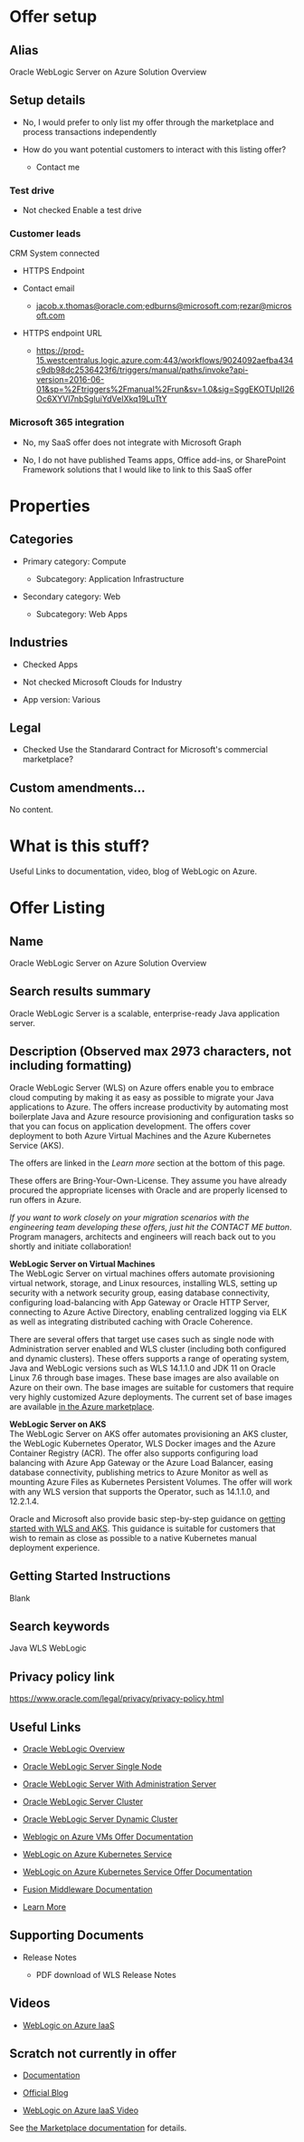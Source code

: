 <!--
Copyright (c) 2021, Oracle and/or its affiliates.
Licensed under the Universal Permissive License v 1.0 as shown at https://oss.oracle.com/licenses/upl.
-->

# Offer setup

## Alias

Oracle WebLogic Server on Azure Solution Overview 

## Setup details

* No, I would prefer to only list my offer through the marketplace and process transactions independently

* How do you want potential customers to interact with this listing offer?

   * Contact me
   
### Test drive

* Not checked Enable a test drive

### Customer leads

CRM System connected

* HTTPS Endpoint

* Contact email

   * jacob.x.thomas@oracle.com;edburns@microsoft.com;rezar@microsoft.com
   
* HTTPS endpoint URL

   * https://prod-15.westcentralus.logic.azure.com:443/workflows/9024092aefba434c9db98dc2536423f6/triggers/manual/paths/invoke?api-version=2016-06-01&sp=%2Ftriggers%2Fmanual%2Frun&sv=1.0&sig=SggEKOTUpII26Oc6XYVl7nbSgluiYdVeIXkq19LuTtY
   
### Microsoft 365 integration

* No, my SaaS offer does not integrate with Microsoft Graph

* No, I do not have published Teams apps, Office add-ins, or SharePoint Framework solutions that I would like to link to this SaaS offer

# Properties

## Categories

* Primary category: Compute

   * Subcategory: Application Infrastructure

* Secondary category: Web

   * Subcategory: Web Apps
   
## Industries

* Checked Apps 

* Not checked Microsoft Clouds for Industry

* App version: Various

## Legal

* Checked Use the Standarard Contract for Microsoft's commercial marketplace?

## Custom amendments...

No content.

# What is this stuff?

Useful Links to documentation, video, blog of WebLogic on Azure.

# Offer Listing

## Name

Oracle WebLogic Server on Azure Solution Overview

## Search results summary

Oracle WebLogic Server is a scalable, enterprise-ready Java application server.

## Description (Observed max 2973 characters, not including formatting)

<p>Oracle WebLogic Server (WLS) on Azure offers enable you to embrace cloud computing by making it as easy as possible to migrate your Java applications to Azure. The offers increase productivity by automating most boilerplate Java and Azure resource provisioning and configuration tasks so that you can focus on application development. The offers cover deployment to both Azure Virtual Machines and the Azure Kubernetes Service (AKS).</p>

<p>The offers are linked in the <i>Learn more</i> section at the bottom of this page.</p>

<p>These offers are Bring-Your-Own-License. They assume you have already procured the appropriate licenses with Oracle and are properly licensed to run offers in Azure.</p>

<p><i>If you want to work closely on your migration scenarios with the engineering team developing these offers, just hit the CONTACT ME button</i>. Program managers, architects and engineers will reach back out to you shortly and initiate collaboration!</p>

<p><b>WebLogic Server on Virtual Machines</b><br/>
The WebLogic Server on virtual machines offers automate provisioning virtual network, storage, and Linux resources, installing WLS, setting up security with a network security group, easing database connectivity, configuring load-balancing with App Gateway or Oracle HTTP Server, connecting to Azure Active Directory, enabling centralized logging via ELK as well as integrating distributed caching with Oracle Coherence.</p>

<p>There are several offers that target use cases such as single node with Administration server enabled and WLS cluster (including both configured and dynamic clusters). These offers supports a range of operating system, Java and WebLogic versions such as WLS 14.1.1.0 and JDK 11 on Oracle Linux 7.6 through base images. These base images are also available on Azure on their own. The base images are suitable for customers that require very highly customized Azure deployments. The current set of base images are available <a href="https://azuremarketplace.microsoft.com/en-us/marketplace/apps?search=oracle%20weblogic%20base%20image&amp;page=1">in the Azure marketplace</a>.</p>

<p><b>WebLogic Server on AKS</b><br/>
The WebLogic Server on AKS offer automates provisioning an AKS cluster, the WebLogic Kubernetes Operator, WLS Docker images and the Azure Container Registry (ACR). The offer also supports configuring load balancing with Azure App Gateway or the Azure Load Balancer, easing database connectivity, publishing metrics to Azure Monitor as well as mounting Azure Files as Kubernetes Persistent Volumes. The offer will work with any WLS version that supports the Operator, such as 14.1.1.0, and 12.2.1.4.</p>

<p>Oracle and Microsoft also provide basic step-by-step guidance on <a href=” https://techcommunity.microsoft.com/t5/apps-on-azure/run-oracle-weblogic-server-on-azure-kubernetes-service/ba-p/1849719”>getting started with WLS and AKS</a>. This guidance is suitable for customers that wish to remain as close as possible to a native Kubernetes manual deployment experience.</p>

## Getting Started Instructions

Blank

## Search keywords

Java WLS WebLogic

## Privacy policy link

https://www.oracle.com/legal/privacy/privacy-policy.html


## Useful Links

* [Oracle WebLogic Overview](https://www.oracle.com/middleware/weblogic/)

* [Oracle WebLogic Server Single Node](https://portal.azure.com/#create/oracle.20191001-arm-oraclelinux-wls20191001-arm-oraclelinux-wls)

* [Oracle WebLogic Server With Administration Server](https://portal.azure.com/#create/oracle.20191009-arm-oraclelinux-wls-admin20191009-arm-oraclelinux-wls-admin)

* [Oracle WebLogic Server Cluster](https://portal.azure.com/#create/oracle.20191007-arm-oraclelinux-wls-cluster20191007-arm-oraclelinux-wls-cluster)

* [Oracle WebLogic Server Dynamic Cluster](https://portal.azure.com/#create/oracle.20191021-arm-oraclelinux-wls-dynamic-cluster20191021-arm-oraclelinux-wls-dynamic-cluster)

* [Weblogic on Azure VMs Offer Documentation](https://oracle.github.io/weblogic-azure/)

* [WebLogic on Azure Kubernetes Service](https://portal.azure.com/#create/oracle.20210620-wls-on-aks20210620-wls-on-aks)

* [WebLogic on Azure Kubernetes Service Offer Documentation](https://aka.ms/wls-aks-docs)

* [Fusion Middleware Documentation](https://docs.oracle.com/en/middleware/fusion-middleware/index.html)

* [Learn More](https://www.oracle.com/middleware/technologies/weblogic.html)

## Supporting Documents

* Release Notes 

   * PDF download of WLS Release Notes
   
## Videos

* [WebLogic on Azure IaaS](https://www.youtube.com/watch?v=KZpG280G_vs)

## Scratch not currently in offer 

* [Documentation](https://oracle.github.io/weblogic-azure/)

* [Official Blog](https://blogs.oracle.com/weblogicserver/)

* [WebLogic on Azure IaaS Video](https://youtu.be/m7evI4lObcI)

See [the Marketplace documentation](https://docs.microsoft.com/en-us/azure/marketplace/cloud-partner-portal/virtual-machine/cpp-marketplace-tab) for details.

